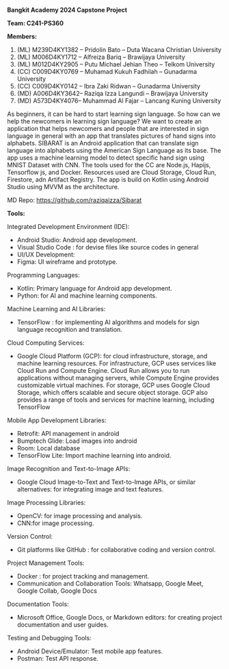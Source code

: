 **Bangkit Academy 2024 Capstone Project**

**Team: C241-PS360** 

**Members:**
1. (ML) M239D4KY1382 – Pridolin Bato – Duta Wacana Christian University
2. (ML) M006D4KY1712 – Alfreiza Bariq – Brawijaya University
3. (ML) M012D4KY2905 – Putu Michael Jehian Theo – Telkom University
4. (CC)  C009D4KY0769 – Muhamad Kukuh Fadhilah – Gunadarma University
5. (CC)  C009D4KY0142 – Ibra Zaki Ridwan – Gunadarma University
6. (MD) A006D4KY3642– Raziqa Izza Langundi – Brawijaya University
7. (MD) A573D4KY4076– Muhammad Al Fajar – Lancang Kuning University

As beginners, it can be hard to start learning sign language. So how can we help the newcomers in learning sign language? We want to create an application that helps newcomers and people that are interested in sign language in general with an app that translates pictures of hand signs into alphabets. SIBARAT is an Android application that can translate sign language into alphabets using the American Sign Language as its base. The app uses a machine learning model to detect specific hand sign using MNIST Dataset with CNN. The tools used for the CC are Node.js, Hapijs, Tensorflow js, and Docker. Resources used are Cloud Storage, Cloud Run, Firestore, adn Artifact Registry. The app is build on Kotlin using Android Studio using MVVM as the architecture.

MD Repo: https://github.com/raziqaizza/Sibarat


**Tools:**

Integrated Development Environment (IDE):
- Android Studio: Android app development.
- Visual Studio Code : for devise files like  source codes  in general
- UI/UX Development:
- Figma: UI wireframe and prototype.

Programming Languages:
- Kotlin: Primary language for Android app development.
- Python: for AI and machine learning components.

Machine Learning and AI Libraries:
- TensorFlow : for implementing AI algorithms and models for sign language recognition and translation.

Cloud Computing Services:
- Google Cloud Platform (GCP): for cloud infrastructure, storage, and machine learning resources. For infrastructure, GCP uses services like Cloud Run and Compute Engine. Cloud Run allows you to run applications without managing servers, while Compute Engine provides customizable virtual machines. For storage, GCP uses Google Cloud Storage, which offers scalable and secure object storage. GCP also provides a range of tools and services for machine learning, including TensorFlow

Mobile App Development Libraries:
- Retrofit: API management in android
- Bumptech Glide: Load images into android
- Room: Local database
- TensorFlow Lite: Import machine learning into android.

Image Recognition and Text-to-Image APIs:
- Google Cloud Image-to-Text and Text-to-Image APIs, or similar alternatives: for integrating image and text features.

Image Processing Libraries:
- OpenCV: for image processing and analysis.
- CNN:for image processing.

Version Control:
- Git platforms like GitHub : for collaborative coding and version control.

Project Management Tools:
- Docker : for project tracking and management.
- Communication and Collaboration Tools: Whatsapp, Google Meet, Google Collab, Google Docs

Documentation Tools:
- Microsoft Office, Google Docs, or Markdown editors: for creating project documentation and user guides.

Testing and Debugging Tools:
- Android Device/Emulator: Test mobile app features.
- Postman: Test API response.
